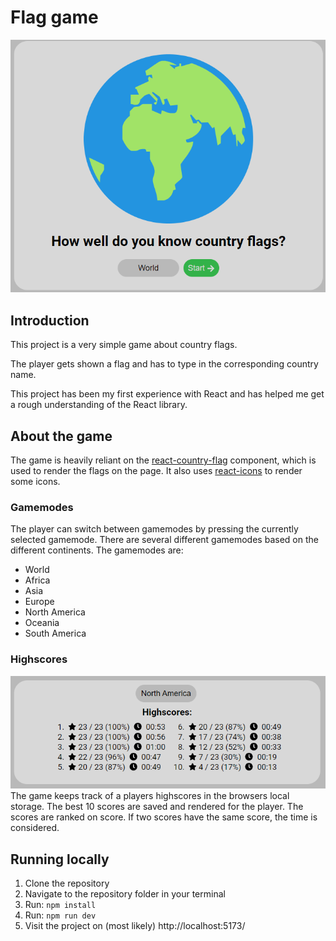 # Flag game
![Game start screen](./images/start.png)
## Introduction
This project is a very simple game about country flags.

The player gets shown a flag and has to type in the corresponding country name.

This project has been my first experience with React and has helped me get a rough understanding of the React library.

## About the game
The game is heavily reliant on the [react-country-flag](https://www.npmjs.com/package/react-country-flag) component, which is used to render the flags on the page. It also uses [react-icons](https://www.npmjs.com/package/react-icons) to render some icons.

### Gamemodes
The player can switch between gamemodes by pressing the currently selected gamemode.
There are several different gamemodes based on the different continents. The gamemodes are:
- World
- Africa
- Asia
- Europe
- North America
- Oceania
- South America

### Highscores
![Highscores screen](/images/highscores.PNG)
The game keeps track of a players highscores in the browsers local storage. The best 10 scores are saved and rendered for the player. The scores are ranked on score. If two scores have the same score, the time is considered.

## Running locally
1. Clone the repository
2. Navigate to the repository folder in your terminal
3. Run: `npm install`
4. Run: `npm run dev`
5. Visit the project on (most likely) http://localhost:5173/